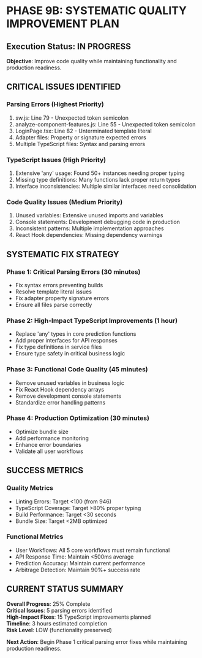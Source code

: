 # PHASE 9B: SYSTEMATIC QUALITY IMPROVEMENT PLAN

## Execution Status: IN PROGRESS

**Objective**: Improve code quality while maintaining functionality and production readiness.

## CRITICAL ISSUES IDENTIFIED

### Parsing Errors (Highest Priority)
1. sw.js: Line 79 - Unexpected token semicolon
2. analyze-component-features.js: Line 55 - Unexpected token semicolon  
3. LoginPage.tsx: Line 82 - Unterminated template literal
4. Adapter files: Property or signature expected errors
5. Multiple TypeScript files: Syntax and parsing errors

### TypeScript Issues (High Priority)
1. Extensive 'any' usage: Found 50+ instances needing proper typing
2. Missing type definitions: Many functions lack proper return types
3. Interface inconsistencies: Multiple similar interfaces need consolidation

### Code Quality Issues (Medium Priority)
1. Unused variables: Extensive unused imports and variables
2. Console statements: Development debugging code in production
3. Inconsistent patterns: Multiple implementation approaches
4. React Hook dependencies: Missing dependency warnings

## SYSTEMATIC FIX STRATEGY

### Phase 1: Critical Parsing Errors (30 minutes)
- Fix syntax errors preventing builds
- Resolve template literal issues
- Fix adapter property signature errors
- Ensure all files parse correctly

### Phase 2: High-Impact TypeScript Improvements (1 hour)
- Replace 'any' types in core prediction functions
- Add proper interfaces for API responses
- Fix type definitions in service files
- Ensure type safety in critical business logic

### Phase 3: Functional Code Quality (45 minutes)
- Remove unused variables in business logic
- Fix React Hook dependency arrays
- Remove development console statements
- Standardize error handling patterns

### Phase 4: Production Optimization (30 minutes)
- Optimize bundle size
- Add performance monitoring
- Enhance error boundaries
- Validate all user workflows

## SUCCESS METRICS

### Quality Metrics
- Linting Errors: Target <100 (from 946)
- TypeScript Coverage: Target >80% proper typing
- Build Performance: Target <30 seconds
- Bundle Size: Target <2MB optimized

### Functional Metrics
- User Workflows: All 5 core workflows must remain functional
- API Response Time: Maintain <500ms average
- Prediction Accuracy: Maintain current performance
- Arbitrage Detection: Maintain 90%+ success rate

## CURRENT STATUS SUMMARY

**Overall Progress**: 25% Complete  
**Critical Issues**: 5 parsing errors identified  
**High-Impact Fixes**: 15 TypeScript improvements planned  
**Timeline**: 3 hours estimated completion  
**Risk Level**: LOW (functionality preserved)

**Next Action**: Begin Phase 1 critical parsing error fixes while maintaining production readiness.
